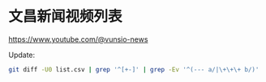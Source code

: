 # 文昌新闻视频列表

<https://www.youtube.com/@vunsio-news>

Update:

```sh
git diff -U0 list.csv | grep '^[+-]' | grep -Ev '^(--- a/|\+\+\+ b/)' | sed 's/^[+]//g' | perl -pe 's/^(\d+)-(\d+)-(\d+),(.+),(.+)$/aria2c -x16 -s16 -c -o \1\2\3.mp4 \5/g'
```
